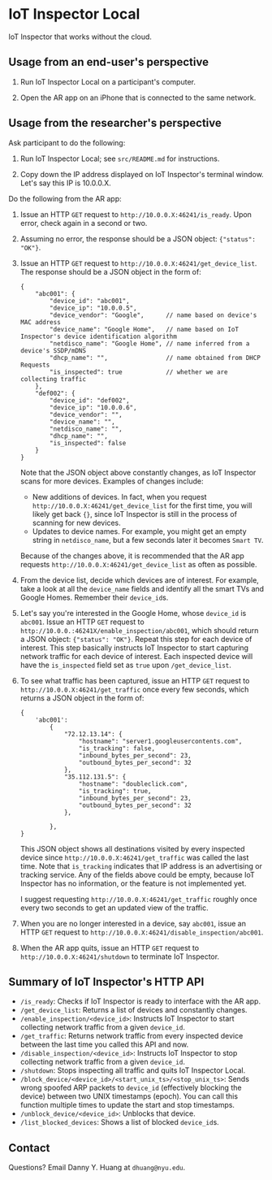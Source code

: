 # IoT Inspector Local

IoT Inspector that works without the cloud.

## Usage from an end-user's perspective

1. Run IoT Inspector Local on a participant's computer.

2. Open the AR app on an iPhone that is connected to the same network.

## Usage from the researcher's perspective

Ask participant to do the following:

1. Run IoT Inspector Local; see `src/README.md` for instructions.

2. Copy down the IP address displayed on IoT Inspector's terminal window. Let's say this IP is 10.0.0.X.

Do the following from the AR app:

1. Issue an HTTP `GET` request to `http://10.0.0.X:46241/is_ready`. Upon error, check again in a second or two.

2. Assuming no error, the response should be a JSON object: `{"status": "OK"}`.

3. Issue an HTTP `GET` request to `http://10.0.0.X:46241/get_device_list`. The response should be a JSON object in the form of:

    ```
    {
        "abc001": {
            "device_id": "abc001",
            "device_ip": "10.0.0.5",
            "device_vendor": "Google",      // name based on device's MAC address
            "device_name": "Google Home",   // name based on IoT Inspector's device identification algorithm
            "netdisco_name": "Google Home", // name inferred from a device's SSDP/mDNS
            "dhcp_name": "",                // name obtained from DHCP Requests
            "is_inspected": true            // whether we are collecting traffic
        },
        "def002": {
            "device_id": "def002",
            "device_ip": "10.0.0.6",
            "device_vendor": "",
            "device_name": "",
            "netdisco_name": "",
            "dhcp_name": "",
            "is_inspected": false
        }
    }
    ```

    Note that the JSON object above constantly changes, as IoT Inspector scans for more devices. Examples of changes include:

    * New additions of devices. In fact, when you request `http://10.0.0.X:46241/get_device_list` for the first time, you will likely get back `{}`, since IoT Inspector is still in the process of scanning for new devices.
    * Updates to device names. For example, you might get an empty string in `netdisco_name`, but a few seconds later it becomes `Smart TV`.

    Because of the changes above, it is recommended that the AR app requests `http://10.0.0.X:46241/get_device_list` as often as possible.

4. From the device list, decide which devices are of interest. For example, take a look at all the `device_name` fields and identify all the smart TVs and Google Homes. Remember their `device_id`s.

5. Let's say you're interested in the Google Home, whose `device_id` is `abc001`. Issue an HTTP `GET` request to `http://10.0.0.:46241X/enable_inspection/abc001`, which should return a JSON object: `{"status": "OK"}`. Repeat this step for each device of interest. This step basically instructs IoT Inspector to start capturing network traffic for each device of interest. Each inspected device will have the `is_inspected` field set as `true` upon `/get_device_list`.

6. To see what traffic has been captured, issue an HTTP `GET` request to `http://10.0.0.X:46241/get_traffic` once every few seconds, which returns a JSON object in the form of:

    ```
    {
        'abc001':
            {
                "72.12.13.14": {
                    "hostname": "server1.googleusercontents.com",
                    "is_tracking": false,
                    "inbound_bytes_per_second": 23,
                    "outbound_bytes_per_second": 32
                },
                "35.112.131.5": {
                    "hostname": "doubleclick.com",
                    "is_tracking": true,
                    "inbound_bytes_per_second": 23,
                    "outbound_bytes_per_second": 32
                },

            },
    }
    ```

    This JSON object shows all destinations visited by every inspected device since `http://10.0.0.X:46241/get_traffic` was called the last time. Note that `is_tracking` indicates that IP address is an advertising or tracking service. Any of the fields above could be empty, because IoT Inspector has no information, or the feature is not implemented yet.

    I suggest requesting `http://10.0.0.X:46241/get_traffic` roughly once every two seconds to get an updated view of the traffic.

7. When you are no longer interested in a device, say `abc001`, issue an HTTP `GET` request to `http://10.0.0.X:46241/disable_inspection/abc001`.

8. When the AR app quits, issue an HTTP `GET` request to `http://10.0.0.X:46241/shutdown` to terminate IoT Inspector.

## Summary of IoT Inspector's HTTP API

* `/is_ready`: Checks if IoT Inspector is ready to interface with the AR app.
* `/get_device_list`: Returns a list of devices and constantly changes.
* `/enable_inspection/<device_id>`: Instructs IoT Inspector to start collecting network traffic from a given `device_id`.
* `/get_traffic`: Returns network traffic from every inspected device between the last time you called this API and now.
* `/disable_inspection/<device_id>`: Instructs IoT Inspector to stop collecting network traffic from a given `device_id`.
* `/shutdown`: Stops inspecting all traffic and quits IoT Inspector Local.
* `/block_device/<device_id>/<start_unix_ts>/<stop_unix_ts>`: Sends wrong spoofed ARP packets to `device_id` (effectively blocking the device) between two UNIX timestamps (epoch). You can call this function multiple times to update the start and stop timestamps.
* `/unblock_device/<device_id>`: Unblocks that device.
* `/list_blocked_devices`: Shows a list of blocked `device_id`s.


## Contact

Questions? Email Danny Y. Huang at `dhuang@nyu.edu`.